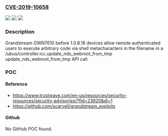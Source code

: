 ### [CVE-2019-10658](https://cve.mitre.org/cgi-bin/cvename.cgi?name=CVE-2019-10658)
![](https://img.shields.io/static/v1?label=Product&message=n%2Fa&color=blue)
![](https://img.shields.io/static/v1?label=Version&message=n%2Fa&color=blue)
![](https://img.shields.io/static/v1?label=Vulnerability&message=n%2Fa&color=brighgreen)

### Description

Grandstream GWN7610 before 1.0.8.18 devices allow remote authenticated users to execute arbitrary code via shell metacharacters in the filename in a /ubus/controller.icc.update_nds_webroot_from_tmp update_nds_webroot_from_tmp API call.

### POC

#### Reference
- https://www.trustwave.com/en-us/resources/security-resources/security-advisories/?fid=23920&dl=1
- https://github.com/scarvell/grandstream_exploits

#### Github
No GitHub POC found.

